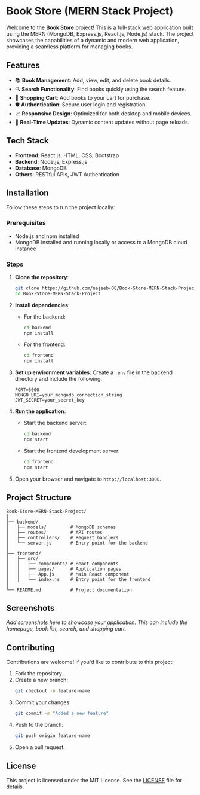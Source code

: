 
# Book Store (MERN Stack Project)

Welcome to the **Book Store** project! This is a full-stack web application built using the MERN (MongoDB, Express.js, React.js, Node.js) stack. The project showcases the capabilities of a dynamic and modern web application, providing a seamless platform for managing books.

## Features

- 📚 **Book Management**: Add, view, edit, and delete book details.
- 🔍 **Search Functionality**: Find books quickly using the search feature.
- 🛒 **Shopping Cart**: Add books to your cart for purchase.
- 🛡️ **Authentication**: Secure user login and registration.
- 📈 **Responsive Design**: Optimized for both desktop and mobile devices.
- 🔄 **Real-Time Updates**: Dynamic content updates without page reloads.

## Tech Stack

- **Frontend**: React.js, HTML, CSS, Bootstrap
- **Backend**: Node.js, Express.js
- **Database**: MongoDB
- **Others**: RESTful APIs, JWT Authentication

## Installation

Follow these steps to run the project locally:

### Prerequisites
- Node.js and npm installed
- MongoDB installed and running locally or access to a MongoDB cloud instance

### Steps
1. **Clone the repository**:
   ```bash
   git clone https://github.com/najeeb-08/Book-Store-MERN-Stack-Project.git
   cd Book-Store-MERN-Stack-Project
   ```

2. **Install dependencies**:
   - For the backend:
     ```bash
     cd backend
     npm install
     ```
   - For the frontend:
     ```bash
     cd frontend
     npm install
     ```

3. **Set up environment variables**:
   Create a `.env` file in the backend directory and include the following:
   ```env
   PORT=5000
   MONGO_URI=your_mongodb_connection_string
   JWT_SECRET=your_secret_key
   ```

4. **Run the application**:
   - Start the backend server:
     ```bash
     cd backend
     npm start
     ```
   - Start the frontend development server:
     ```bash
     cd frontend
     npm start
     ```

5. Open your browser and navigate to `http://localhost:3000`.

## Project Structure

```
Book-Store-MERN-Stack-Project/
│
├── backend/
│   ├── models/         # MongoDB schemas
│   ├── routes/         # API routes
│   ├── controllers/    # Request handlers
│   └── server.js       # Entry point for the backend
│
├── frontend/
│   ├── src/
│   │   ├── components/ # React components
│   │   ├── pages/      # Application pages
│   │   ├── App.js      # Main React component
│   │   └── index.js    # Entry point for the frontend
│
└── README.md           # Project documentation
```

## Screenshots

_Add screenshots here to showcase your application. This can include the homepage, book list, search, and shopping cart._

## Contributing

Contributions are welcome! If you'd like to contribute to this project:
1. Fork the repository.
2. Create a new branch:
   ```bash
   git checkout -b feature-name
   ```
3. Commit your changes:
   ```bash
   git commit -m "Added a new feature"
   ```
4. Push to the branch:
   ```bash
   git push origin feature-name
   ```
5. Open a pull request.

## License

This project is licensed under the MIT License. See the [LICENSE](LICENSE) file for details.
